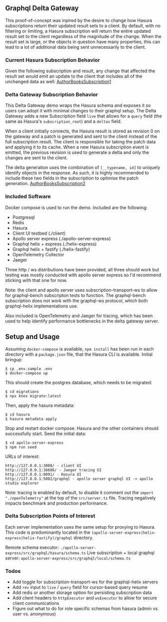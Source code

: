## Graphql Delta Gateway

This proof-of-concept was inpired by the desire to change how Hasura subscriptions return their updated result sets to a client. By default, with no filtering or limiting, a Hasura subscription will return the entire updated result set to the client regardless of the magnitude of the change. When the result set is large, or the objects in question have many properties, this can lead to a lot of additional data being sent unnecessarily to the client.

### Current Hasura Subscription Behavior
Given the following subscription and result, any change that affected the result set would emit an update to the client that includes all of the unchanged data as well:
[AuthorBooksSubscription1](./example-images/subscription_author_books_1.jpg)

### Delta Gateway Subscription Behavior
This Delta Gateway demo wraps the Hasura schema and exposes it so users can adopt it with minimal changes to their graphql setup. The Delta Gateway adds a new Subscription field `live` that allows for a `query` field (the same as Hasura's `subscription_root`) and a `deltas` field.

When a client initially connects, the Hasura result is stored as revision 0 on the gateway and a patch is generated and sent to the client instead of the full subscription result. The client is responsible for taking the patch data and applying it to its cache. When a new Hasura subscription event is emitted, the previous revision is used to generate a delta and only the changes are sent to the client.

The delta generation uses the combination of `[__typename, id]` to uniquely identify objects in the response. As such, it is highly recommended to include these two fields in the subscription to optimise the patch generation.
[AuthorBooksSubscription2](./example-images/subscription_author_books_2.jpg)

### Included Software
Docker compose is used to run the demo. Included are the following:
- Postgresql
- Redis
- Hasura
- Client UI testbed (./client)
- Apollo server express (./apollo-server-express)
- Graphql helix + express (./helix-express)
- Graphql helix + fastify (./helix-fastify)
- OpenTelemetry Collector
- Jaeger

Three http / ws distributions have been provided, all three should work but testing was mostly conducted with apollo server express so I'd recommend sticking with that one for now.

Note: the client and apollo server uses subscription-transport-ws to allow for graphql-bench subscripton tests to function. The graphql-bench subscription does not work with the graphql-ws protocol, which both graphql-helix implementations use. 

Also included is OpenTelemetry and Jaeger for tracing, which has been used to help identify performance bottlenecks in the delta gateway server. 

## Setup and Usage
Assuming `docker-compose` is available, `npm install` has been run in each directory with a `package.json` file, that the Hasura CLI is available. Initial bringup:
```
$ cp .env.sample .env
$ docker-compose up
```
This should create the postgres database, which needs to be migrated:
```
$ cd migrations
$ npx knex migrate:latest
```
Then, apply the hasura metadata:
```
$ cd hasura
$ hasura metadata apply
```
Stop and restart docker compose. Hasura and the other containers should successfully start. Seed the initial data:
```
$ cd apollo-server-express
$ npm run seed
```
URLs of interest:
```
http://127.0.0.1:3000/ - client UI
http://127.0.0.1:16686/ - Jaeger tracing UI
http://127.0.0.1:8091/ - Hasura UI
http://127.0.0.1:5002/graphql - apollo server graphql UI -> apollo studio explorer
```

Note: tracing is enabled by default, to disable it comment out the `import "./openTelemetry"` at the top of the `src/server.ts` file. Tracing negatively impacts benchmark and production performance.

### Delta Subscription Points of Interest
Each server implementation uses the same setup for proxying to Hasura. This code is predominantly located in the `(apollo-server-express|helix-express|helix-fastify)/graphql` directory.

Remote schema executor: `./apollo-server-express/src/graphql/hasura/schema.ts`
Live subscription + local graphql server: `apollo-server-express/src/graphql/local/schema.ts`


### Todos
- Add toggle for subscription-transport-ws for the graphql-helix servers
- Add `rev` input to `live` / `query` field for cursor-based query resume
- Add redis or another storage option for persisting subscription data
- Add client headers to `httpExecutor` and `wsExecutor` to allow for secure client communications
- Figure out what to do for role specific schemas from hasura (admin vs. user vs. anonymous)
